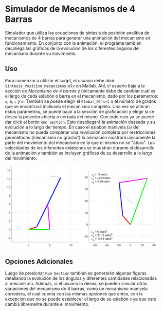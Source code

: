 # Simulador de Mecanismos de 4 Barras

Simulador que utiliza las ecuaciones de síntesis de posición analítica de mecanismos de 4 barras para generar una animación del mecanismo en funcionamiento. En conjunto con la animación, el programa también despliega las gráficas de la evolución de los diferentes ángulos del mecanismo durante su movimiento.

## Uso

Para comenzar a utilizar el script, el usuario debe abrir `Sintesis_Posicion_Mecanismos.mlx` en Matlab. Ahí, el usuario baja a la sección de *Mecanismo de 4 barras* y únicamente debe de cambiar cual es el largo de cada eslabón o barra en el mecanismo, dado por los parámetros: `a`, `b`, `c` y `d`. También se puede elegir el `Global_Offset` o el número de grados que se encontrará inclinado el mecanismo completo. Una vez se alteran estos parámetros, se puede bajar a la sección de graficación y elegir si se desea la posición abierta o cerrada del mismo. Con todo esto ya se puede dar click al botón `Run Section`. Esto despliegará la animación deseada y su evolución a lo largo del tiempo. En caso el eslabón manivela (`a`) del mecanismo no pueda completar una revolución completa por restricciones geométricas (mecanismo no grashof) la animación mostrará únicamente la parte del movimiento del mecanismo en la que el mismo no se "atora". Las velocidades de los diferentes eslabones se muestran durante el desarrollo de la animación y también se incluyen gráficas de su desarrollo a lo largo del movimiento.

<p align="center">
   <img src="./Media/Animacion1.gif" width="49%" />
   <img src="./Media/Animacion2.gif" width="49%" /> 
</p>

## Opciones Adicionales

Luego de presionar `Run Section` también se generarán algunas figuras detallando la evolución de los ángulos y diferentes cantidades relacionadas al mecanismo. Además, si el usuario lo desea, se pueden simular otras variaciones del mecanismo de 4 barras, como un mecanismo manivela corredera, el cual cuenta con las mismas opciones que antes, con la excepción que no se puede establecer el largo de su eslabón `d` ya que este cambia libremente durante el movimiento.
